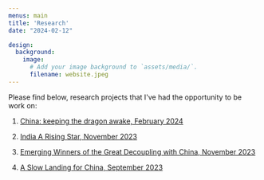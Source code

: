 ```yaml
---
menus: main
title: 'Research'
date: "2024-02-12"

design:
  background:
    image:
      # Add your image background to `assets/media/`.
      filename: website.jpeg
---
```


Please find below, research projects that I've had the opportunity to be work on: 

1. [China: keeping the dragon awake, February 2024](https://www.allianz-trade.com/content/dam/onemarketing/aztrade/allianz-trade_com/en_gl/erd/publications/pdf/2024-02-07-China.pdf)

2. [India A Rising Star, November 2023](https://www.allianz.com/content/dam/onemarketing/azcom/Allianz_com/economic-research/publications/specials/en/2023/november/2023-11-09-India-AZ.pdf)

3. [Emerging Winners of the Great Decoupling with China, November 2023](https://www.allianz-trade.com/content/dam/onemarketing/aztrade/allianz-trade_com/en_gl/erd/publications/pdf/2023_11_24_what_to_watch.pdf)

4. [A Slow Landing for China, September 2023](https://www.allianz-trade.com/en_global/news-insights/economic-insights/china-landing.html)